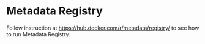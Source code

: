 # Metadata Registry

Follow instruction at https://hub.docker.com/r/metadata/registry/ to see
how to run Metadata Registry.
